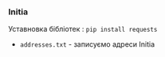 ### Initia

Уставновка бібліотек : `pip install requests`

- `addresses.txt` - записуємо адреси Initia

